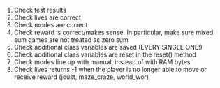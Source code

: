 1. Check test results
1. Check lives are correct
1. Check modes are correct
1. Check reward is correct/makes sense. In particular, make sure mixed sum games are not treated as zero sum
1. Check additional class variables are saved (EVERY SINGLE ONE!)
1. Check additional class variables are reset in the reset() method
1. Check modes line up with manual, instead of with RAM bytes
1. Check lives returns -1 when the player is no longer able to move or receive reward (joust, maze_craze, world_wor)
